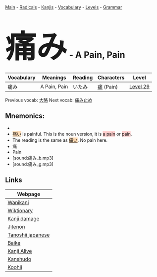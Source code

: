 <style> bigfont {font-size: 100px}</style>
[Main](../README.md) -
[Radicals](../radicals.md) -
[Kanjis](../kanjis.md) -
[Vocabulary](../vocabulary.md) -
[Levels](../levels.md) -
[Grammar](../grammar.md)
# <bigfont> 痛み</bigfont> - A Pain, Pain 

| Vocabulary | Meanings | Reading | Characters | Level |
| --- | --- | --- | --- | --- |
| 痛み | A Pain, Pain | いたみ |  [痛](../kanjis/痛.md) (Pain) | [Level 29](../levels/wk_level29.md) |

Previous vocab: [大略](大略.md) Next vocab: [痛み止め](痛み止め.md) 

## Mnemonics:

* 
* <span style="background-color:#fed8b1"> [痛い](https://jisho.org/search/痛い)</span> is painful. This is the noun version, it is <span style="background-color:#ffcccb"> a pain</span> or <span style="background-color:#ffcccb"> pain</span>.
* The reading is the same as <span style="background-color:#fed8b1"> [痛い](https://jisho.org/search/痛い)</span>. No pain here.
* 痛
* Pain
* [sound:痛み_b.mp3]
* [sound:痛み_g.mp3]


## Links 

| Webpage |
| --- |
| [Wanikani          ](https://www.wanikani.com/kanji/痛み) |
| [Wiktionary        ](https://en.wiktionary.org/wiki/痛み) |
| [Kanji damage      ](http://www.kanjidamage.com/kanji/search?utf8=✓&q=痛み) |
| [Jitenon           ](https://jitenon.com/kanji/痛み) |
| [Tanoshii japanese ](https://www.tanoshiijapanese.com/dictionary/kanji.cfm?k=痛み) |
| [Baike             ](https://baike.baidu.com/item/痛み) |
| [Kanji Alive       ](https://app.kanjialive.com/痛み) |
| [Kanshudo          ](https://www.kanshudo.com/searchmn?q=痛み) |
| [Koohii            ](https://kanji.koohii.com/study/kanji/痛み) |
